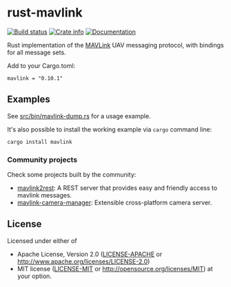 # rust-mavlink

[![Build status](https://github.com/mavlink/rust-mavlink/actions/workflows/test.yml/badge.svg)](https://github.com/mavlink/rust-mavlink/actions/workflows/test.yml)
[![Crate info](https://img.shields.io/crates/v/mavlink.svg)](https://crates.io/crates/mavlink)
[![Documentation](https://docs.rs/mavlink/badge.svg)](https://docs.rs/mavlink)

Rust implementation of the [MAVLink](https://mavlink.io/en) UAV messaging protocol,
with bindings for all message sets.

Add to your Cargo.toml:

```
mavlink = "0.10.1"
```

## Examples
See [src/bin/mavlink-dump.rs](src/bin/mavlink-dump.rs) for a usage example.

It's also possible to install the working example via `cargo` command line:
```sh
cargo install mavlink
```

### Community projects
Check some projects built by the community:
- [mavlink2rest](https://github.com/patrickelectric/mavlink2rest): A REST server that provides easy and friendly access to mavlink messages.
- [mavlink-camera-manager](https://github.com/mavlink/mavlink-camera-manager): Extensible cross-platform camera server.

## License

Licensed under either of
 * Apache License, Version 2.0 ([LICENSE-APACHE](LICENSE-APACHE) or http://www.apache.org/licenses/LICENSE-2.0)
 * MIT license ([LICENSE-MIT](LICENSE-MIT) or http://opensource.org/licenses/MIT)
at your option.

